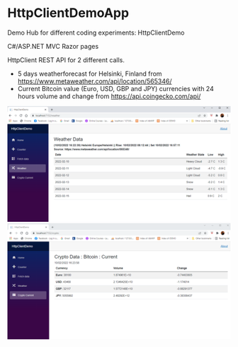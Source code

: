 # HttpClientDemoApp
Demo Hub for different coding experiments: HttpClientDemo

C#/ASP.NET MVC Razor pages

HttpClient REST API for 2 different calls. 
- 5 days weatherforecast for Helsinki, Finland from https://www.metaweather.com/api/location/565346/
- Current Bitcoin value (Euro, USD, GBP and JPY) currencies with 24 hours volume and change from https://api.coingecko.com/api/


<img src="screenshots/screenshot_weather.png">

<img src="screenshots/screenshot_crypto.png">
